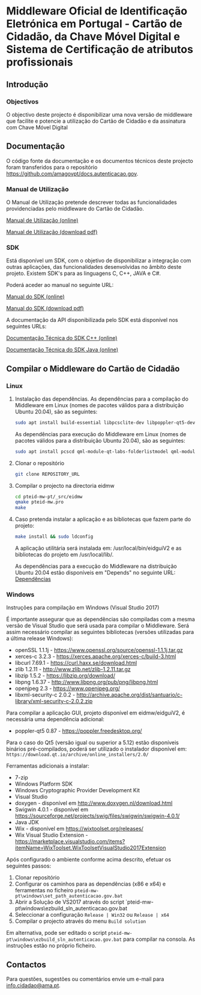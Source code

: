 # Middleware Oficial de Identificação Eletrónica em Portugal - Cartão de Cidadão, da Chave Móvel Digital e Sistema de Certificação de atributos profissionais

## Introdução
### Objectivos

O objectivo deste projecto é disponibilizar uma nova versão de middleware que facilite e potencie a utilização do Cartão de Cidadão
e da assinatura com Chave Móvel Digital

## Documentação

O código fonte da documentação e os documentos técnicos deste projecto foram transferidos para o repositório https://github.com/amagovpt/docs.autenticacao.gov.

### Manual de Utilização

O Manual de Utilização pretende descrever todas as funcionalidades providenciadas pelo middleware do Cartão de Cidadão.

[Manual de Utilização (online)](https://amagovpt.github.io/docs.autenticacao.gov/user_manual.html)

[Manual de Utilização (download pdf)](https://amagovpt.github.io/docs.autenticacao.gov/Manual_de_Utilizacao_v3.pdf)

### SDK

Está disponível um SDK, com o objetivo de disponibilizar a integração com outras aplicações, das funcionalidades desenvolvidas no âmbito deste projeto.
Existem SDK's para as linguagens C, C++, JAVA e C#.

Poderá aceder ao manual no seguinte URL:

[Manual do SDK (online)](https://amagovpt.github.io/docs.autenticacao.gov/manual_sdk.html)

[Manual do SDK (download pdf)](https://amagovpt.github.io/docs.autenticacao.gov/Manual_de_SDK.pdf)

A documentação da API disponibilizada pelo SDK está disponível nos seguintes URLs:


[Documentação Técnica do SDK C++ (online)](https://amagovpt.github.io/docs.autenticacao.gov/sdk/cpp/)

[Documentação Técnica do SDK Java (online)](https://amagovpt.github.io/docs.autenticacao.gov/sdk/java/)

## Compilar o Middleware do Cartão de Cidadão

### Linux

1. Instalação das dependências.
   As dependências para a compilação do Middleware em Linux (nomes de pacotes válidos para a distribuição Ubuntu 20.04), são as seguintes:

   ```bash
   sudo apt install build-essential libpcsclite-dev libpoppler-qt5-dev libzip-dev libopenjp2-7-dev libpng-dev openjdk-11-jdk qtbase5-dev qt5-qmake qtbase5-private-dev qt5-default qtdeclarative5-dev qtquickcontrols2-5-dev qml-module-qtquick-controls2 libssl-dev libxerces-c-dev libxml-security-c-dev swig libcurl4-nss-dev
   ```

   As dependências para execução do Middleware em Linux (nomes de pacotes válidos para a distribuição Ubuntu 20.04), são as seguintes:
   ```bash
   sudo apt install pcscd qml-module-qt-labs-folderlistmodel qml-module-qt-labs-settings qml-module-qt-labs-platform qml-module-qtgraphicaleffects qml-module-qtquick-controls qml-module-qtquick-controls2 qml-module-qtquick-dialogs qml-module-qtquick-layouts qml-module-qtquick-templates2 qml-module-qtquick-window2 qml-module-qtquick2 qt5-gtk-platformtheme libnsspem fonts-lato
   ```

2. Clonar o repositório

   ```bash
   git clone REPOSITORY_URL
   ```

3. Compilar o projecto na directoria eidmw

   ```bash
   cd pteid-mw-pt/_src/eidmw
   qmake pteid-mw.pro
   make
   ```

4. Caso pretenda instalar a aplicação e as bibliotecas que fazem parte do projeto:

   ```bash
   make install && sudo ldconfig
   ```

   A aplicação utilitária será instalada em: /usr/local/bin/eidguiV2 e as bibliotecas do projeto em /usr/local/lib/.

   As dependências para a execução do Middleware na distribuição Ubuntu 20.04 estão disponíveis em "Depends" no seguinte URL: [Dependências](pteid-mw-pt/_src/eidmw/debian/control)


### Windows

Instruções para compilação em Windows (Visual Studio 2017)

É importante assegurar que as dependências são compiladas com a mesma versão de Visual Studio que será usada para compilar o Middleware.
Será assim necessário compilar as seguintes bibliotecas (versões utilizadas para a última release Windows):

- openSSL 1.1.1j - https://www.openssl.org/source/openssl-1.1.1j.tar.gz
- xerces-c 3.2.3 - https://xerces.apache.org/xerces-c/build-3.html
- libcurl 7.69.1 - https://curl.haxx.se/download.html
- zlib 1.2.11 - http://www.zlib.net/zlib-1.2.11.tar.gz
- libzip 1.5.2 - https://libzip.org/download/
- libpng 1.6.37 - http://www.libpng.org/pub/png/libpng.html
- openjpeg 2.3 - https://www.openjpeg.org/
- libxml-security-c 2.0.2 - http://archive.apache.org/dist/santuario/c-library/xml-security-c-2.0.2.zip

Para compilar a aplicação GUI, projeto disponível em eidmw/eidguiV2, é necessária uma dependência adicional:

- poppler-qt5 0.87 - https://poppler.freedesktop.org/

Para o caso do Qt5 (versão igual ou superior a 5.12) estão disponíveis binários pré-compilados, poderá ser utilizado o instalador disponível em:  `https://download.qt.io/archive/online_installers/2.0/`

Ferramentas adicionais a instalar:

- 7-zip
- Windows Platform SDK
- Windows Cryptographic Provider Development Kit
- Visual Studio
- doxygen - disponível em http://www.doxygen.nl/download.html
- Swigwin 4.0.1 - disponível em  https://sourceforge.net/projects/swig/files/swigwin/swigwin-4.0.1/
- Java JDK
- Wix - disponível em https://wixtoolset.org/releases/
- Wix Visual Studio Extension - https://marketplace.visualstudio.com/items?itemName=WixToolset.WixToolsetVisualStudio2017Extension


Após configurado o ambiente conforme acima descrito, efetuar os seguintes passos:

1. Clonar repositório
2. Configurar os caminhos para as dependências (x86 e x64) e ferramentas no ficheiro `pteid-mw-pt\windows\set_path_autenticacao.gov.bat`
3. Abrir a Solução de VS2017 através do script `pteid-mw-pt\windows\ezbuild_sln_autenticacao.gov.bat
4. Seleccionar a configuração `Release | Win32` ou `Release | x64`
5. Compilar o projecto através do menu `Build solution`

Em alternativa, pode ser editado o script `pteid-mw-pt\windows\ezbuild_sln_autenticacao.gov.bat` para compilar na consola. As instruções estão no próprio ficheiro.

## Contactos
Para questões, sugestões ou comentários envie um e-mail para info.cidadao@ama.pt.
